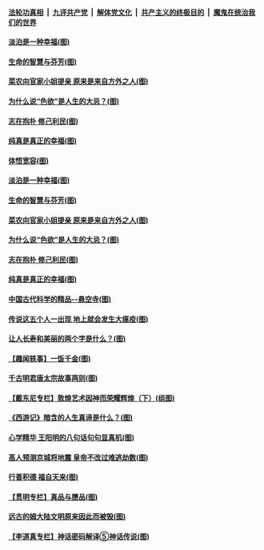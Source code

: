 ####  [法轮功真相](../../../../basic/blob/master/README.md?t=06030231) &nbsp;|&nbsp; [九评共产党](../../../../9ping.md/blob/master/README.md?t=06030231) &nbsp;|&nbsp; [解体党文化](../../../../jtdwh.md/blob/master/README.md?t=06030231)  &nbsp;|&nbsp; [共产主义的终极目的](../../../../gczydzjmd.md/blob/master/README.md?t=06030231) &nbsp;|&nbsp; [魔鬼在统治我们的世界](../../../../mgztzwmdsj.md/blob/master/README.md?t=06030231) 

#### [淡泊是一种幸福(图)](../pages/p7/935071.md?t=06030231) 

#### [生命的智慧与芬芳(图)](../pages/p7/934930.md?t=06030231) 

#### [菜农向官家小姐提亲 原来是来自方外之人(图)](../pages/p7/935047.md?t=06030231) 

#### [为什么说“色欲”是人生的大忌？(图)](../pages/p7/935073.md?t=06030231) 

#### [志在抱朴 修己利民(图)](../pages/p7/934933.md?t=06030231) 

#### [纯真是真正的幸福(图)](../pages/p7/934907.md?t=06030231) 

#### [体悟宽容(图)](../pages/p7/935159.md?t=06030231) 

#### [淡泊是一种幸福(图)](../pages/p7/935071.md?t=06030231) 

#### [生命的智慧与芬芳(图)](../pages/p7/934930.md?t=06030231) 

#### [菜农向官家小姐提亲 原来是来自方外之人(图)](../pages/p7/935047.md?t=06030231) 

#### [为什么说“色欲”是人生的大忌？(图)](../pages/p7/935073.md?t=06030231) 

#### [志在抱朴 修己利民(图)](../pages/p7/934933.md?t=06030231) 

#### [纯真是真正的幸福(图)](../pages/p7/934907.md?t=06030231) 

#### [中国古代科学的精品--悬空寺(图)](../pages/p7/934854.md?t=06030231) 

#### [传说这五个人一出现 地上就会发生大瘟疫(图)](../pages/p7/934943.md?t=06030231) 

#### [让人长寿和美丽的两个字是什么？(图)](../pages/p7/934855.md?t=06030231) 

#### [【趣闻轶事】一饭千金(图)](../pages/p7/934853.md?t=06030231) 

#### [千古明君唐太宗故事两则(图)](../pages/p7/934838.md?t=06030231) 

#### [【戴东尼专栏】敦煌艺术因神而荣耀辉煌（下）(组图)](../pages/p7/931950.md?t=06030231) 

#### [《西游记》暗含的人生真谛是什么？(图)](../pages/p7/934711.md?t=06030231) 

#### [心学精华 王阳明的八句话句句显真机(图)](../pages/p7/934707.md?t=06030231) 

#### [高人预测京城将地震 皇帝不改过难逃劫数(图)](../pages/p7/934661.md?t=06030231) 

#### [行善积德 福自天来(图)](../pages/p7/895026.md?t=06030231) 

#### [【贯明专栏】真品与赝品(图)](../pages/p7/934724.md?t=06030231) 

#### [远古的姆大陆文明原来因此而被毁(图)](../pages/p7/934588.md?t=06030231) 

#### [【李道真专栏】神话密码解译⑤神话传说(图)](../pages/p7/934391.md?t=06030231) 


